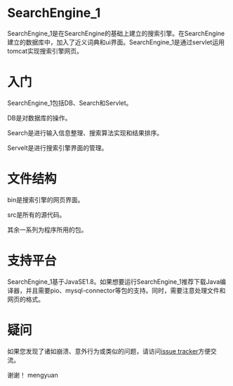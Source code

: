 # SearchEngine_1

SearchEngine_1是在SearchEngine的基础上建立的搜索引擎。在SearchEngine建立的数据库中，加入了近义词典和ui界面。SearchEngine_1是通过servlet运用tomcat实现搜索引擎网页。

# 入门

SearchEngine_1包括DB、Search和Servlet。

DB是对数据库的操作。

Search是进行输入信息整理、搜索算法实现和结果排序。

Servelt是进行搜索引擎界面的管理。

# 文件结构

bin是搜索引擎的网页界面。

src是所有的源代码。

其余一系列为程序所用的包。

# 支持平台

SearchEngine_1基于JavaSE1.8。如果想要运行SearchEngine_1推荐下载Java编译器，并且需要pio、mysql-connector等包的支持。同时，需要注意处理文件和网页的格式。

# 疑问

如果您发现了诸如崩溃、意外行为或类似的问题，请访问[issue tracker](https://github.com/ranmengyuan/SearchEngine_1/issues)方便交流。

谢谢！
mengyuan
